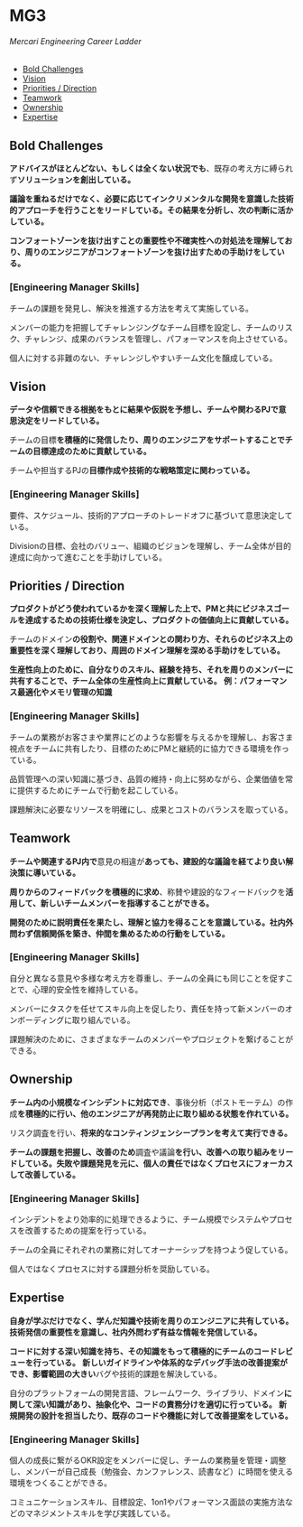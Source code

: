 # MG3
###### Mercari Engineering Career Ladder

 * [Bold Challenges](#bold-challenges)
 * [Vision](#vision)
 * [Priorities / Direction](#priorities--direction)
 * [Teamwork](#teamwork)
 * [Ownership](#ownership)
 * [Expertise](#expertise)

## Bold Challenges
**アドバイスがほとんどない、もしくは全くない状況でも**、既存の考え方に縛られず**ソリューションを創出している。**

**議論を重ねるだけでなく、必要に応じてインクリメンタルな開発を意識した技術的アプローチを行うことをリードしている。その結果を分析し、次の判断に活かしている。**

**コンフォートゾーンを抜け出すことの重要性や不確実性への対処法を理解しており、周りのエンジニアがコンフォートゾーンを抜け出すための手助けをしている。**

### [Engineering Manager Skills]

チームの課題を発見し、解決を推進する方法を考えて実施している。

メンバーの能力を把握してチャレンジングなチーム目標を設定し、チームのリスク、チャレンジ、成果のバランスを管理し、パフォーマンスを向上させている。

個人に対する非難のない、チャレンジしやすいチーム文化を醸成している。


## Vision
**データや信頼できる根拠をもとに結果や仮説を予想し、チームや関わるPJで意思決定をリードしている。**

チームの目標**を積極的に発信したり、周りのエンジニアをサポートすることでチームの目標達成のために貢献している。**

チームや担当するPJの**目標作成や技術的な戦略策定に関わっている。**

### [Engineering Manager Skills]

要件、スケジュール、技術的アプローチのトレードオフに基づいて意思決定している。

Divisionの目標、会社のバリュー、組織のビジョンを理解し、チーム全体が目的達成に向かって進むことを手助けしている。


## Priorities / Direction
**プロダクトがどう使われているかを深く理解した上で、PMと共にビジネスゴールを達成するための技術仕様を決定し、プロダクトの価値向上に貢献している。**

チームのドメイン**の役割や、関連ドメインとの関わり方、それらのビジネス上の重要性を深く理解しており、周囲のドメイン理解を深める手助けをしている。**

**生産性向上のために、自分なりのスキル、経験を持ち、それを周りのメンバーに共有することで、チーム全体の生産性向上に貢献している。**
**例：パフォーマンス最適化やメモリ管理の知識**

### [Engineering Manager Skills]

チームの業務がお客さまや業界にどのような影響を与えるかを理解し、お客さま視点をチームに共有したり、目標のためにPMと継続的に協力できる環境を作っている。

品質管理への深い知識に基づき、品質の維持・向上に努めながら、企業価値を常に提供するためにチームで行動を起こしている。

課題解決に必要なリソースを明確にし、成果とコストのバランスを取っている。


## Teamwork
**チームや関連するPJ内で**意見の相違が**あっても、建設的な議論を経てより良い解決策に導いている。**

**周りからのフィードバックを積極的に求め**、称賛や建設的なフィードバックを**活用して、新しいチームメンバーを指導することができる。**

**開発のために説明責任を果たし、理解と協力を得ることを意識している。社内外問わず信頼関係を築き、仲間を集めるための行動をしている。**

### [Engineering Manager Skills]

自分と異なる意見や多様な考え方を尊重し、チームの全員にも同じことを促すことで、心理的安全性を維持している。

メンバーにタスクを任せてスキル向上を促したり、責任を持って新メンバーのオンボーディングに取り組んでいる。

課題解決のために、さまざまなチームのメンバーやプロジェクトを繋げることができる。


## Ownership

**チーム内の小規模なインシデントに対応でき**、事後分析（ポストモーテム）の作成**を積極的に行い、他のエンジニアが再発防止に取り組める状態を作れている。**

リスク調査を行い、**将来的なコンティンジェンシープランを考えて実行できる。**

**チームの課題を把握し、改善のため**調査や議論**を行い、改善への取り組みをリードしている。失敗や課題発見を元に、個人の責任ではなくプロセスにフォーカスして改善している。**

### [Engineering Manager Skills]

インシデントをより効率的に処理できるように、チーム規模でシステムやプロセスを改善するための提案を行っている。

チームの全員にそれぞれの業務に対してオーナーシップを持つよう促している。

個人ではなくプロセスに対する課題分析を奨励している。


## Expertise
**自身が学ぶだけでなく、学んだ知識や技術を周りのエンジニアに共有している。技術発信の重要性を意識し、社内外問わず有益な情報を発信している。**

**コードに対する深い知識を持ち、その知識をもって積極的にチームのコードレビューを行っている。**
**新しいガイドラインや体系的なデバッグ手法の改善提案ができ、影響範囲の大きい**バグや技術的課題を解決している。

自分のプラットフォームの開発言語、フレームワーク、ライブラリ、ドメイン**に関して深い知識があり、抽象化や、コードの責務分けを適切に行っている。**
**新規開発の設計を担当したり、既存のコードや機能に対して改善提案をしている。**

### [Engineering Manager Skills]
個人の成長に繋がるOKR設定をメンバーに促し、チームの業務量を管理・調整し、メンバーが自己成長（勉強会、カンファレンス、読書など）に時間を使える環境をつくることができる。

コミュニケーションスキル、目標設定、1on1やパフォーマンス面談の実施方法などのマネジメントスキルを学び実践している。
